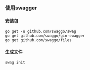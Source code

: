 ### 使用swagger


#### 安装包

```shell
go get -u github.com/swaggo/swag  
go get github.com/swaggo/gin-swagger
go get github.com/swaggo/files

```


#### 生成文件
```shell
swag init

```